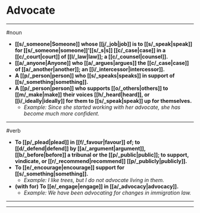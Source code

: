 # Advocate
---
#noun
- **[[s/_someone|Someone]] whose [[j/_job|job]] is to [[s/_speak|speak]] for [[s/_someone|someone]]'[[s/_s|s]] [[c/_case|case]] in a [[c/_court|court]] of [[l/_law|law]]; a [[c/_counsel|counsel]].**
- **[[a/_anyone|Anyone]] who [[a/_argues|argues]] the [[c/_case|case]] of [[a/_another|another]]; an [[i/_intercessor|intercessor]].**
- **A [[p/_person|person]] who [[s/_speaks|speaks]] in support of [[s/_something|something]].**
- **A [[p/_person|person]] who supports [[o/_others|others]] to [[m/_make|make]] their voices [[h/_heard|heard]], or [[i/_ideally|ideally]] for them to [[s/_speak|speak]] up for themselves.**
	- _Example: Since she started working with her advocate, she has become much more confident._
---
#verb
- **To [[p/_plead|plead]] in [[f/_favour|favour]] of; to [[d/_defend|defend]] by [[a/_argument|argument]], [[b/_before|before]] a tribunal or the [[p/_public|public]]; to support, vindicate, or [[r/_recommend|recommend]] [[p/_publicly|publicly]].**
- **To [[e/_encourage|encourage]] support for [[s/_something|something]].**
	- _Example: I like trees, but I do not advocate living in them._
- **(with for) To [[e/_engage|engage]] in [[a/_advocacy|advocacy]].**
	- _Example: We have been advocating for changes in immigration law._
---
---
